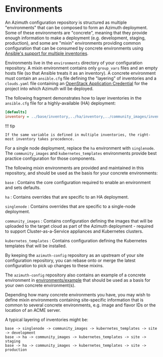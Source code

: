 # Environments

An Azimuth configuration repository is structured as multiple "environments" that can be
composed to form an Azimuth deployment. Some of these environments are "concrete", meaning
that they provide enough information to make a deployment (e.g. development, staging, production),
and some are "mixin" environments providing common configuration that can be consumed by
concrete environments using
[Ansible's support for multiple inventories](https://docs.ansible.com/ansible/latest/user_guide/intro_inventory.html#using-multiple-inventory-sources).

Environments live in the `environments` directory of your configuration repository. A mixin
environment contains only `group_vars` files and an empty hosts file (so that Ansible treats
it as an inventory). A concrete environment must contain an `ansible.cfg` file defining the
"layering" of inventories and a `clouds.yaml` file containing an
[OpenStack Application Credential](https://docs.openstack.org/keystone/latest/user/application_credentials.html)
for the project into which Azimuth will be deployed.

The following fragment demonstrates how to layer inventories in the `ansible.cfg` file for
a highly-available (HA) deployment:

```ini
[defaults]
inventory = ../base/inventory,../ha/inventory,../community_images/inventory,../kubernetes_templates/inventory,./inventory
```

!!! tip

    If the same variable is defined in multiple inventories, the right-most inventory takes precedence.

For a single node deployment, replace the `ha` environment with `singlenode`. The
`community_images` and `kubernetes_templates` environments provide best practice configuration
for those components.

The following mixin environments are provided and maintained in this repository, and should
be used as the basis for your concrete environments:

`base`
: Contains the core configuration required to enable an environment and sets defaults.

`ha`
: Contains overrides that are specific to an HA deployment.

`singlenode`
: Contains overrides that are specific to a single-node deployment.

`community_images`
: Contains configuration defining the images that will be uploaded to the target cloud
  as part of the Azimuth deployment - required to support Cluster-as-a-Service appliances
  and Kubernetes clusters.

`kubernetes_templates`
: Contains configuration defining the Kubernetes templates that will be installed.

By keeping the `azimuth-config` repository as an upstream of your site configuration repository,
you can rebase onto or merge the latest configuration to pick up changes to these mixins.

The `azimuth-config` repository also contains an example of a concrete environment in
[environments/example](https://github.com/stackhpc/azimuth-config/tree/main/environments/example)
that should be used as a basis for your own concrete environment(s).

Depending how many concrete environments you have, you may wish to define mixin environments
containing site-specific information that is common to several concrete environments, e.g. image
and flavor IDs or the location of an ACME server.

A typical layering of inventories might be:

```
base -> singlenode -> community_images -> kubernetes_templates -> site -> development
base -> ha -> community_images -> kubernetes_templates -> site -> staging
base -> ha -> community_images -> kubernetes_templates -> site -> production
```
